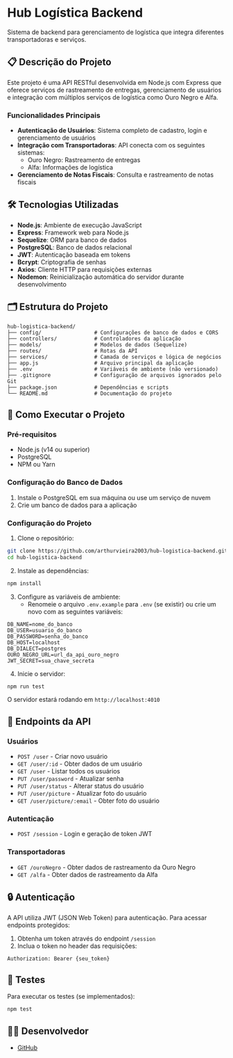 # Hub Logística Backend

Sistema de backend para gerenciamento de logística que integra diferentes transportadoras e serviços.

## 📋 Descrição do Projeto

Este projeto é uma API RESTful desenvolvida em Node.js com Express que oferece serviços de rastreamento de entregas, gerenciamento de usuários e integração com múltiplos serviços de logística como Ouro Negro e Alfa.

### Funcionalidades Principais

- **Autenticação de Usuários**: Sistema completo de cadastro, login e gerenciamento de usuários
- **Integração com Transportadoras**: API conecta com os seguintes sistemas:
  - Ouro Negro: Rastreamento de entregas
  - Alfa: Informações de logística
- **Gerenciamento de Notas Fiscais**: Consulta e rastreamento de notas fiscais

## 🛠️ Tecnologias Utilizadas

- **Node.js**: Ambiente de execução JavaScript
- **Express**: Framework web para Node.js
- **Sequelize**: ORM para banco de dados
- **PostgreSQL**: Banco de dados relacional
- **JWT**: Autenticação baseada em tokens
- **Bcrypt**: Criptografia de senhas
- **Axios**: Cliente HTTP para requisições externas
- **Nodemon**: Reinicialização automática do servidor durante desenvolvimento

## 🗂️ Estrutura do Projeto

```
hub-logistica-backend/
├── config/                 # Configurações de banco de dados e CORS
├── controllers/            # Controladores da aplicação
├── models/                 # Modelos de dados (Sequelize)
├── routes/                 # Rotas da API
├── services/               # Camada de serviços e lógica de negócios
├── app.js                  # Arquivo principal da aplicação
├── .env                    # Variáveis de ambiente (não versionado)
├── .gitignore              # Configuração de arquivos ignorados pelo Git
├── package.json            # Dependências e scripts
└── README.md               # Documentação do projeto
```

## 🚀 Como Executar o Projeto

### Pré-requisitos

- Node.js (v14 ou superior)
- PostgreSQL
- NPM ou Yarn

### Configuração do Banco de Dados

1. Instale o PostgreSQL em sua máquina ou use um serviço de nuvem
2. Crie um banco de dados para a aplicação

### Configuração do Projeto

1. Clone o repositório:

```bash
git clone https://github.com/arthurvieira2003/hub-logistica-backend.git
cd hub-logistica-backend
```

2. Instale as dependências:

```bash
npm install
```

3. Configure as variáveis de ambiente:
   - Renomeie o arquivo `.env.example` para `.env` (se existir) ou crie um novo com as seguintes variáveis:

```
DB_NAME=nome_do_banco
DB_USER=usuario_do_banco
DB_PASSWORD=senha_do_banco
DB_HOST=localhost
DB_DIALECT=postgres
OURO_NEGRO_URL=url_da_api_ouro_negro
JWT_SECRET=sua_chave_secreta
```

4. Inicie o servidor:

```bash
npm run test
```

O servidor estará rodando em `http://localhost:4010`

## 📡 Endpoints da API

### Usuários

- `POST /user` - Criar novo usuário
- `GET /user/:id` - Obter dados de um usuário
- `GET /user` - Listar todos os usuários
- `PUT /user/password` - Atualizar senha
- `PUT /user/status` - Alterar status do usuário
- `PUT /user/picture` - Atualizar foto do usuário
- `GET /user/picture/:email` - Obter foto do usuário

### Autenticação

- `POST /session` - Login e geração de token JWT

### Transportadoras

- `GET /ouroNegro` - Obter dados de rastreamento da Ouro Negro
- `GET /alfa` - Obter dados de rastreamento da Alfa

## 🔒 Autenticação

A API utiliza JWT (JSON Web Token) para autenticação. Para acessar endpoints protegidos:

1. Obtenha um token através do endpoint `/session`
2. Inclua o token no header das requisições:

```
Authorization: Bearer {seu_token}
```

## 🧪 Testes

Para executar os testes (se implementados):

```bash
npm test
```

## 👨‍💻 Desenvolvedor

- [GitHub](https://github.com/arthurvieira2003)

